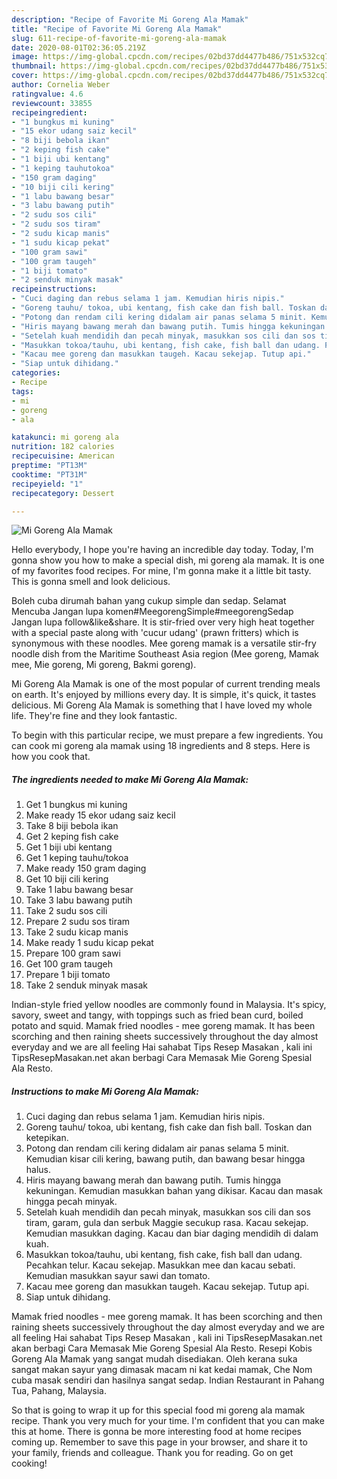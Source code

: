 ```yaml
---
description: "Recipe of Favorite Mi Goreng Ala Mamak"
title: "Recipe of Favorite Mi Goreng Ala Mamak"
slug: 611-recipe-of-favorite-mi-goreng-ala-mamak
date: 2020-08-01T02:36:05.219Z
image: https://img-global.cpcdn.com/recipes/02bd37dd4477b486/751x532cq70/mi-goreng-ala-mamak-resipi-foto-utama.jpg
thumbnail: https://img-global.cpcdn.com/recipes/02bd37dd4477b486/751x532cq70/mi-goreng-ala-mamak-resipi-foto-utama.jpg
cover: https://img-global.cpcdn.com/recipes/02bd37dd4477b486/751x532cq70/mi-goreng-ala-mamak-resipi-foto-utama.jpg
author: Cornelia Weber
ratingvalue: 4.6
reviewcount: 33855
recipeingredient:
- "1 bungkus mi kuning"
- "15 ekor udang saiz kecil"
- "8 biji bebola ikan"
- "2 keping fish cake"
- "1 biji ubi kentang"
- "1 keping tauhutokoa"
- "150 gram daging"
- "10 biji cili kering"
- "1 labu bawang besar"
- "3 labu bawang putih"
- "2 sudu sos cili"
- "2 sudu sos tiram"
- "2 sudu kicap manis"
- "1 sudu kicap pekat"
- "100 gram sawi"
- "100 gram taugeh"
- "1 biji tomato"
- "2 senduk minyak masak"
recipeinstructions:
- "Cuci daging dan rebus selama 1 jam. Kemudian hiris nipis."
- "Goreng tauhu/ tokoa, ubi kentang, fish cake dan fish ball. Toskan dan ketepikan."
- "Potong dan rendam cili kering didalam air panas selama 5 minit. Kemudian kisar cili kering, bawang putih, dan bawang besar hingga halus."
- "Hiris mayang bawang merah dan bawang putih. Tumis hingga kekuningan. Kemudian masukkan bahan yang dikisar. Kacau dan masak hingga pecah minyak."
- "Setelah kuah mendidih dan pecah minyak, masukkan sos cili dan sos tiram, garam, gula dan serbuk Maggie secukup rasa. Kacau sekejap. Kemudian masukkan daging. Kacau dan biar daging mendidih di dalam kuah."
- "Masukkan tokoa/tauhu, ubi kentang, fish cake, fish ball dan udang. Pecahkan telur. Kacau sekejap. Masukkan mee dan kacau sebati. Kemudian masukkan sayur sawi dan tomato."
- "Kacau mee goreng dan masukkan taugeh. Kacau sekejap. Tutup api."
- "Siap untuk dihidang."
categories:
- Recipe
tags:
- mi
- goreng
- ala

katakunci: mi goreng ala 
nutrition: 182 calories
recipecuisine: American
preptime: "PT13M"
cooktime: "PT31M"
recipeyield: "1"
recipecategory: Dessert

---
```



![Mi Goreng Ala Mamak](https://img-global.cpcdn.com/recipes/02bd37dd4477b486/751x532cq70/mi-goreng-ala-mamak-resipi-foto-utama.jpg)

Hello everybody, I hope you're having an incredible day today. Today, I'm gonna show you how to make a special dish, mi goreng ala mamak. It is one of my favorites food recipes. For mine, I'm gonna make it a little bit tasty. This is gonna smell and look delicious.

Boleh cuba dirumah bahan yang cukup simple dan sedap. Selamat Mencuba Jangan lupa komen#MeegorengSimple#meegorengSedap Jangan lupa follow&amp;like&amp;share. It is stir-fried over very high heat together with a special paste along with &#39;cucur udang&#39; (prawn fritters) which is synonymous with these noodles. Mee goreng mamak is a versatile stir-fry noodle dish from the Maritime Southeast Asia region (Mee goreng, Mamak mee, Mie goreng, Mi goreng, Bakmi goreng).

Mi Goreng Ala Mamak is one of the most popular of current trending meals on earth. It's enjoyed by millions every day. It is simple, it's quick, it tastes delicious. Mi Goreng Ala Mamak is something that I have loved my whole life. They're fine and they look fantastic.


To begin with this particular recipe, we must prepare a few ingredients. You can cook mi goreng ala mamak using 18 ingredients and 8 steps. Here is how you cook that.

<!--inarticleads1-->

##### The ingredients needed to make Mi Goreng Ala Mamak:

1. Get 1 bungkus mi kuning
1. Make ready 15 ekor udang saiz kecil
1. Take 8 biji bebola ikan
1. Get 2 keping fish cake
1. Get 1 biji ubi kentang
1. Get 1 keping tauhu/tokoa
1. Make ready 150 gram daging
1. Get 10 biji cili kering
1. Take 1 labu bawang besar
1. Take 3 labu bawang putih
1. Take 2 sudu sos cili
1. Prepare 2 sudu sos tiram
1. Take 2 sudu kicap manis
1. Make ready 1 sudu kicap pekat
1. Prepare 100 gram sawi
1. Get 100 gram taugeh
1. Prepare 1 biji tomato
1. Take 2 senduk minyak masak


Indian-style fried yellow noodles are commonly found in Malaysia. It&#39;s spicy, savory, sweet and tangy, with toppings such as fried bean curd, boiled potato and squid. Mamak fried noodles - mee goreng mamak. It has been scorching and then raining sheets successively throughout the day almost everyday and we are all feeling Hai sahabat Tips Resep Masakan , kali ini TipsResepMasakan.net akan berbagi Cara Memasak Mie Goreng Spesial Ala Resto. 

<!--inarticleads2-->

##### Instructions to make Mi Goreng Ala Mamak:

1. Cuci daging dan rebus selama 1 jam. Kemudian hiris nipis.
1. Goreng tauhu/ tokoa, ubi kentang, fish cake dan fish ball. Toskan dan ketepikan.
1. Potong dan rendam cili kering didalam air panas selama 5 minit. Kemudian kisar cili kering, bawang putih, dan bawang besar hingga halus.
1. Hiris mayang bawang merah dan bawang putih. Tumis hingga kekuningan. Kemudian masukkan bahan yang dikisar. Kacau dan masak hingga pecah minyak.
1. Setelah kuah mendidih dan pecah minyak, masukkan sos cili dan sos tiram, garam, gula dan serbuk Maggie secukup rasa. Kacau sekejap. Kemudian masukkan daging. Kacau dan biar daging mendidih di dalam kuah.
1. Masukkan tokoa/tauhu, ubi kentang, fish cake, fish ball dan udang. Pecahkan telur. Kacau sekejap. Masukkan mee dan kacau sebati. Kemudian masukkan sayur sawi dan tomato.
1. Kacau mee goreng dan masukkan taugeh. Kacau sekejap. Tutup api.
1. Siap untuk dihidang.


Mamak fried noodles - mee goreng mamak. It has been scorching and then raining sheets successively throughout the day almost everyday and we are all feeling Hai sahabat Tips Resep Masakan , kali ini TipsResepMasakan.net akan berbagi Cara Memasak Mie Goreng Spesial Ala Resto. Resepi Kobis Goreng Ala Mamak yang sangat mudah disediakan. Oleh kerana suka sangat makan sayur yang dimasak macam ni kat kedai mamak, Che Nom cuba masak sendiri dan hasilnya sangat sedap. Indian Restaurant in Pahang Tua, Pahang, Malaysia. 

So that is going to wrap it up for this special food mi goreng ala mamak recipe. Thank you very much for your time. I'm confident that you can make this at home. There is gonna be more interesting food at home recipes coming up. Remember to save this page in your browser, and share it to your family, friends and colleague. Thank you for reading. Go on get cooking!
